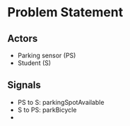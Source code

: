 # Problem Statement

## Actors

- Parking sensor (PS)
- Student (S)

## Signals

- PS to S: parkingSpotAvailable
- S to PS: parkBicycle
- 
